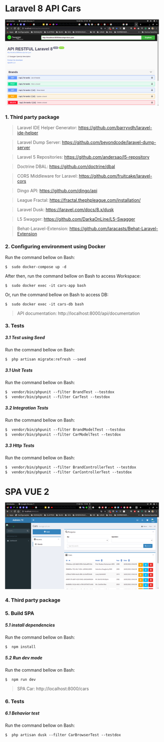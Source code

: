 # Laravel 8 API Cars
![Screenshot](api-cars.png)

### 1.	Third party package

> Laravel IDE Helper Generator: https://github.com/barryvdh/laravel-ide-helper

> Laravel Dump Server: https://github.com/beyondcode/laravel-dump-server

> Laravel 5 Repositories: https://github.com/andersao/l5-repository

> Doctrine DBAL: https://github.com/doctrine/dbal

> CORS Middleware for Laravel: https://github.com/fruitcake/laravel-cors

> Dingo API: https://github.com/dingo/api

> League Fractal: https://fractal.thephpleague.com/installation/

> Laravel Dusk: https://laravel.com/docs/8.x/dusk

> L5 Swagger: https://github.com/DarkaOnLine/L5-Swagger

> Behat-Laravel-Extension: https://github.com/laracasts/Behat-Laravel-Extension

### 2.  	Configuring environment using Docker
Run the command bellow on Bash:

```
$  sudo docker-compose up -d
```  

After then, run the command bellow on Bash to access Workspace:
```
$  sudo docker exec -it cars-app bash
```  

Or, run the command bellow on Bash to access DB:
```
$  sudo docker exec -it cars-db bash
```  
> API documentation: http://localhost:8000/api/documentation

### 3.  	Tests

##### 3.1  	Test using Seed
Run the command bellow on Bash:

```
$  php artisan migrate:refresh --seed
```  

##### 3.1  	Unit Tests
Run the command bellow on Bash:

```
$  vendor/bin/phpunit --filter BrandTest --testdox
$  vendor/bin/phpunit --filter CarTest --testdox
```  


##### 3.2  	Integration Tests
Run the command bellow on Bash:

```
$  vendor/bin/phpunit --filter BrandModelTest --testdox
$  vendor/bin/phpunit --filter CarModelTest --testdox
```  

##### 3.3  	Http Tests
Run the command bellow on Bash:

```
$  vendor/bin/phpunit --filter BrandControllerTest --testdox
$  vendor/bin/phpunit --filter CarControllerTest --testdox
```  

# SPA VUE 2
![Screenshot](spa-cars.png)

### 4.	Third party package

### 5.  	Build SPA

##### 5.1  	install dependencies 
Run the command bellow on Bash:

```
$  npm install
```  
##### 5.2  	Run dev mode
Run the command bellow on Bash:

```
$  npm run dev
```  
> SPA Car: http://localhost:8000/cars

### 6.  	Tests

##### 6.1  	Behavior test
Run the command bellow on Bash:

```
$  php artisan dusk --filter CarBrowserTest --testdox
```  

